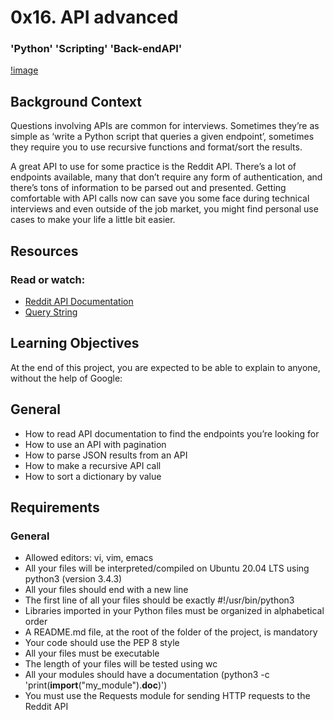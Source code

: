 # 0x16. API advanced
### 'Python' 'Scripting' 'Back-endAPI'
[!image](https://s3.amazonaws.com/intranet-projects-files/holbertonschool-sysadmin_devops/314/WIxXad8.png)

## Background Context
Questions involving APIs are common for interviews. Sometimes they’re as simple as ‘write a Python script that queries a given endpoint’, sometimes they require you to use recursive functions and format/sort the results.

A great API to use for some practice is the Reddit API. There’s a lot of endpoints available, many that don’t require any form of authentication, and there’s tons of information to be parsed out and presented. Getting comfortable with API calls now can save you some face during technical interviews and even outside of the job market, you might find personal use cases to make your life a little bit easier.

## Resources
### Read or watch:

* [Reddit API Documentation](https://intranet.alxswe.com/rltoken/b-4nD6hwEeNYTwYl5yWNwA)
* [Query String](https://intranet.alxswe.com/rltoken/luFn_zrgmAQ0OAO_PEI9bA)

## Learning Objectives
At the end of this project, you are expected to be able to explain to anyone, without the help of Google:

## General
* How to read API documentation to find the endpoints you’re looking for
* How to use an API with pagination
* How to parse JSON results from an API
* How to make a recursive API call
* How to sort a dictionary by value
## Requirements
### General
* Allowed editors: vi, vim, emacs
* All your files will be interpreted/compiled on Ubuntu 20.04 LTS using python3 (version 3.4.3)
* All your files should end with a new line
* The first line of all your files should be exactly #!/usr/bin/python3
* Libraries imported in your Python files must be organized in alphabetical order
* A README.md file, at the root of the folder of the project, is mandatory
* Your code should use the PEP 8 style
* All your files must be executable
* The length of your files will be tested using wc
* All your modules should have a documentation (python3 -c 'print(__import__("my_module").__doc__)')
* You must use the Requests module for sending HTTP requests to the Reddit API
